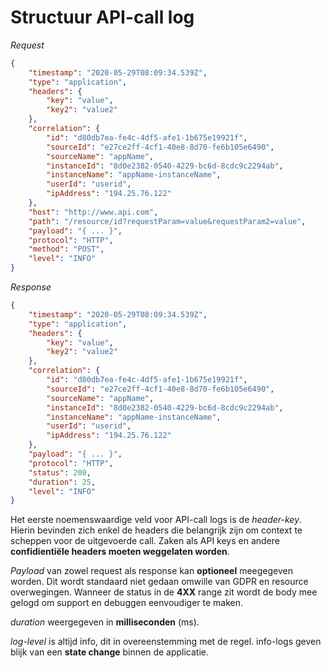 # Structuur API-call log

*Request*

```json
{
    "timestamp": "2020-05-29T08:09:34.539Z",
    "type": "application",
    "headers": {
        "key": "value",
        "key2": "value2"
    },
    "correlation": {
        "id": "d80db7ea-fe4c-4df5-afe1-1b675e19921f",
        "sourceId": "e27ce2ff-4cf1-40e8-8d70-fe6b105e6490",
        "sourceName": "appName",
        "instanceId": "8d0e2382-0540-4229-bc6d-8cdc9c2294ab",
        "instanceName": "appName-instanceName",
        "userId": "userid",
        "ipAddress": "194.25.76.122"
    },
    "host": "http://www.api.com",
    "path": "/resource/id?requestParam=value&requestParam2=value",
    "payload": "{ ... }",
    "protocol": "HTTP",
    "method": "POST",
    "level": "INFO"
}
```

*Response*

```json
{
    "timestamp": "2020-05-29T08:09:34.539Z",
    "type": "application",
    "headers": {
        "key": "value",
        "key2": "value2"
    },
    "correlation": {
        "id": "d80db7ea-fe4c-4df5-afe1-1b675e19921f",
        "sourceId": "e27ce2ff-4cf1-40e8-8d70-fe6b105e6490",
        "sourceName": "appName",
        "instanceId": "8d0e2382-0540-4229-bc6d-8cdc9c2294ab",
        "instanceName": "appName-instanceName",
        "userId": "userid",
        "ipAddress": "194.25.76.122"
    },
    "payload": "{ ... }",
    "protocol": "HTTP",
    "status": 200,
    "duration": 25,
    "level": "INFO"
}
```

Het eerste noemenswaardige veld voor API-call logs is de *header-key*. Hierin bevinden zich enkel de headers die belangrijk zijn om context te scheppen voor de uitgevoerde call. Zaken als API keys en andere **confidientiële headers moeten weggelaten worden**.

*Payload* van zowel request als response kan **optioneel** meegegeven worden. Dit wordt standaard niet gedaan omwille van GDPR en resource overwegingen. Wanneer de status in de **4XX** range zit wordt de body mee gelogd om support en debuggen eenvoudiger te maken.

*duration* weergegeven in **milliseconden** (ms).

*log-level* is altijd info, dit in overeenstemming met de regel. info-logs geven blijk van een **state change** binnen de applicatie.